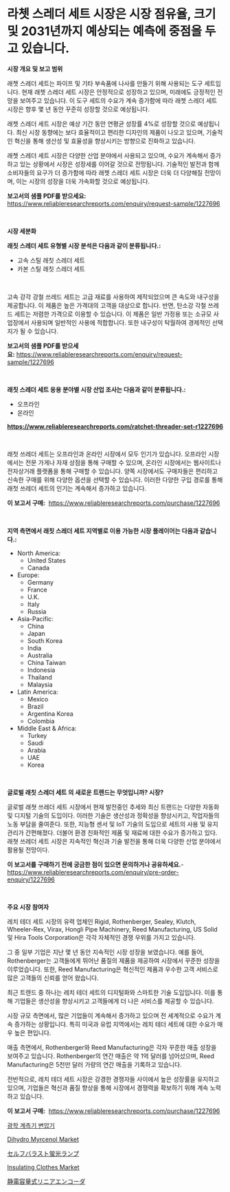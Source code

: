 <p><h1>라쳇 스레더 세트 시장은 시장 점유율, 크기 및 2031년까지 예상되는 예측에 중점을 두고 있습니다.</h1></p><p><strong>시장 개요 및 보고 범위</strong></p>
<p><p>래쳇 스레더 세트는 파이프 및 기타 부속품에 나사를 만들기 위해 사용되는 도구 세트입니다. 현재 래쳇 스레더 세트 시장은 안정적으로 성장하고 있으며, 미래에도 긍정적인 전망을 보여주고 있습니다. 이 도구 세트의 수요가 계속 증가함에 따라 래쳇 스레더 세트 시장은 향후 몇 년 동안 꾸준히 성장할 것으로 예상됩니다.</p><p>래쳇 스레더 세트 시장은 예상 기간 동안 연평균 성장률 4%로 성장할 것으로 예상됩니다. 최신 시장 동향에는 보다 효율적이고 편리한 디자인의 제품이 나오고 있으며, 기술적인 혁신을 통해 생산성 및 효율성을 향상시키는 방향으로 진화하고 있습니다.</p><p>래쳇 스레더 세트 시장은 다양한 산업 분야에서 사용되고 있으며, 수요가 계속해서 증가하고 있는 상황에서 시장은 성장세를 이어갈 것으로 전망됩니다. 기술적인 발전과 함께 소비자들의 요구가 더 증가함에 따라 래쳇 스레더 세트 시장은 더욱 더 다양해질 전망이며, 이는 시장의 성장을 더욱 가속화할 것으로 예상됩니다.</p></p>
<p><strong>보고서의 샘플 PDF를 받으세요:</strong> <a href="https://www.reliableresearchreports.com/enquiry/request-sample/1227696">https://www.reliableresearchreports.com/enquiry/request-sample/1227696</a></p>
<p>&nbsp;</p>
<p><strong>시장 세분화</strong></p>
<p><strong>래칫 스레더 세트 유형별 시장 분석은 다음과 같이 분류됩니다.:</strong></p>
<p><ul><li>고속 스틸 래칫 스레더 세트</li><li>카본 스틸 래칫 스레더 세트</li></ul></p>
<p>&nbsp;</p>
<p><p>고속 강각 강철 쓰레드 세트는 고급 재료를 사용하여 제작되었으며 큰 속도와 내구성을 제공합니다. 이 제품은 높은 가격대의 고객을 대상으로 합니다. 반면, 탄소강 각철 쓰레드 세트는 저렴한 가격으로 이용할 수 있습니다. 이 제품은 일반 가정용 또는 소규모 사업장에서 사용되며 일반적인 사용에 적합합니다. 또한 내구성이 탁월하여 경제적인 선택지가 될 수 있습니다.</p></p>
<p><strong>보고서의 샘플 PDF를 받으세요:</strong>&nbsp;<a href="https://www.reliableresearchreports.com/enquiry/request-sample/1227696">https://www.reliableresearchreports.com/enquiry/request-sample/1227696</a></p>
<p>&nbsp;</p>
<p><strong> 래칫 스레더 세트 응용 분야별 시장 산업 조사는 다음과 같이 분류됩니다.:</strong></p>
<p><ul><li>오프라인</li><li>온라인</li></ul></p>
<p><strong><a href="https://www.reliableresearchreports.com/ratchet-threader-set-r1227696">https://www.reliableresearchreports.com/ratchet-threader-set-r1227696</a></strong></p>
<p>&nbsp;</p>
<p><p>래첫 쓰레더 세트는 오프라인과 온라인 시장에서 모두 인기가 있습니다. 오프라인 시장에서는 전문 가게나 자재 상점을 통해 구매할 수 있으며, 온라인 시장에서는 웹사이트나 전자상거래 플랫폼을 통해 구매할 수 있습니다. 양쪽 시장에서도 구매자들은 편리하고 신속한 구매를 위해 다양한 옵션을 선택할 수 있습니다. 이러한 다양한 구입 경로를 통해 래첫 쓰레더 세트의 인기는 계속해서 증가하고 있습니다.</p></p>
<p><strong>이 보고서 구매:</strong>&nbsp; <a href="https://www.reliableresearchreports.com/purchase/1227696">https://www.reliableresearchreports.com/purchase/1227696</a></p>
<p>&nbsp;</p>
<p><strong>지역 측면에서 래칫 스레더 세트 지역별로 이용 가능한 시장 플레이어는 다음과 같습니다.:</strong></p>
<p><ul>
    <li>
        North America:
        <ul>
            <li>United States</li>
            <li>Canada</li>
        </ul>
    </li>
    <li>
        Europe:
        <ul>
            <li>Germany</li>
            <li>France</li>
            <li>U.K.</li>
            <li>Italy</li>
            <li>Russia</li>
        </ul>
    </li>
    <li>
        Asia-Pacific:
        <ul>
            <li>China</li>
            <li>Japan</li>
            <li>South Korea</li>
            <li>India</li>
            <li>Australia</li>
            <li>China Taiwan</li>
            <li>Indonesia</li>
            <li>Thailand</li>
            <li>Malaysia</li>
        </ul>
    </li>
    <li>
        Latin America:
        <ul>
            <li>Mexico</li>
            <li>Brazil</li>
            <li>Argentina Korea</li>
            <li>Colombia</li>
        </ul>
    </li>
    <li>
        Middle East & Africa:
        <ul>
            <li>Turkey</li>
            <li>Saudi</li>
            <li>Arabia</li>
            <li>UAE</li>
            <li>Korea</li>
        </ul>
    </li>
    </ul></p>
<p>&nbsp;</p>
<p><strong>글로벌 래칫 스레더 세트 의 새로운 트렌드는 무엇입니까? 시장?</strong></p>
<p><p>글로벌 래쳣 쓰레더 세트 시장에서 현재 발전중인 추세와 최신 트랜드는 다양한 자동화 및 디지털 기술의 도입이다. 이러한 기술은 생산성과 정확성을 향상시키고, 작업자들의 노동 부담을 줄여준다. 또한, 지능형 센서 및 IoT 기술의 도입으로 세트의 사용 및 유지관리가 간편해졌다. 더불어 환경 친화적인 제품 및 재료에 대한 수요가 증가하고 있다. 래쳣 쓰레더 세트 시장은 지속적인 혁신과 기술 발전을 통해 더욱 다양한 산업 분야에서 활용될 전망이다.</p></p>
<p><strong>이 보고서를 구매하기 전에 궁금한 점이 있으면 문의하거나 공유하세요.</strong>- <a href="https://www.reliableresearchreports.com/enquiry/pre-order-enquiry/1227696">https://www.reliableresearchreports.com/enquiry/pre-order-enquiry/1227696</a></p>
<p>&nbsp;</p>
<p><strong>주요 시장 참여자</strong></p>
<p><p>레치 테더 세트 시장의 유력 업체인 Rigid, Rothenberger, Sealey, Klutch, Wheeler-Rex, Virax, Hongli Pipe Machinery, Reed Manufacturing, US Solid 및 Hira Tools Corporation은 각각 자체적인 경쟁 우위를 가지고 있습니다.</p><p>그 중 일부 기업은 지난 몇 년 동안 지속적인 시장 성장을 보였습니다. 예를 들어, Rothenberger는 고객들에게 뛰어난 품질의 제품을 제공하여 시장에서 꾸준한 성장을 이루었습니다. 또한, Reed Manufacturing은 혁신적인 제품과 우수한 고객 서비스로 많은 고객들의 신뢰를 얻어 왔습니다.</p><p>최근 트렌드 중 하나는 레치 테더 세트의 디지털화와 스마트한 기술 도입입니다. 이를 통해 기업들은 생산성을 향상시키고 고객들에게 더 나은 서비스를 제공할 수 있습니다.</p><p>시장 규모 측면에서, 많은 기업들이 계속해서 증가하고 있으며 전 세계적으로 수요가 계속 증가하는 상황입니다. 특히 미국과 유럽 지역에서는 레치 테더 세트에 대한 수요가 매우 높은 편입니다.</p><p>매출 측면에서, Rothenberger와 Reed Manufacturing은 각자 꾸준한 매출 성장을 보여주고 있습니다. Rothenberger의 연간 매출은 약 1억 달러를 넘어섰으며, Reed Manufacturing은 5천만 달러 가량의 연간 매출을 기록하고 있습니다.</p><p>전반적으로, 레치 테더 세트 시장은 강경한 경쟁자들 사이에서 높은 성장률을 유지하고 있으며, 기업들은 혁신과 품질 향상을 통해 시장에서 경쟁력을 확보하기 위해 계속 노력하고 있습니다.</p></p>
<p><strong>이 보고서 구매:</strong>&nbsp;&nbsp;<a href="https://www.reliableresearchreports.com/purchase/1227696">https://www.reliableresearchreports.com/purchase/1227696</a></p>
<p><p><a href="https://github.com/CliftonFisher9067/Market-Research-Report-List-1/blob/main/971357829789.md">광학 계측기 변압기</a></p><p><a href="https://issuu.com/reportprime-2/docs/dihydro-myrcenol-market-size-2030.pptx">Dihydro Myrcenol Market</a></p><p><a href="https://github.com/mcbeesbxa270/Market-Research-Report-List-1/blob/main/590755929342.md">セルフバラスト蛍光ランプ</a></p><p><a href="https://issuu.com/reportprime-2/docs/insulating-clothes-market-size-2030.pptx">Insulating Clothes Market</a></p><p><a href="https://github.com/EmoryYundt1935/Market-Research-Report-List-1/blob/main/162721929347.md">静電容量式リニアエンコーダ</a></p></p>